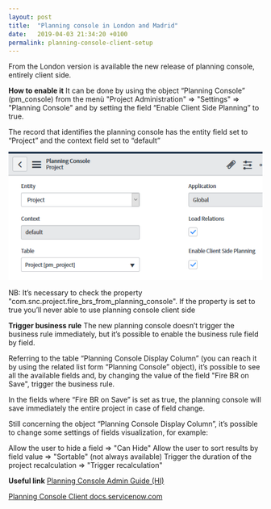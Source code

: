 ```yaml
---
layout: post
title:  "Planning console in London and Madrid"
date:   2019-04-03 21:34:20 +0100
permalink: planning-console-client-setup
---
```


From the London version is available the new release of planning console, entirely client side.

**How to enable it**
It can be done by using the object “Planning Console” (pm_console) from the menù "Project Administration" => "Settings" => "Planning Console" and by setting the field “Enable Client Side Planning” to true.

The record that identifies the planning console has the entity field set to “Project” and the context field set to “default”

![planning console enable](/assets/planning_console_client_setup_00.png)

NB: It’s necessary to check the property "com.snc.project.fire_brs_from_planning_console". 
If the property is set to true you’ll never able to use planning console client side


**Trigger business rule**
The new planning console doesn’t trigger the business rule immediately, but it’s possible to enable the business rule field by field.

Referring to the table “Planning Console Display Column” (you can reach it by using the related list form “Planning Console” object), it’s possible to see all the available fields and, by changing the value of the field "Fire BR on Save", trigger the business rule.

In the fields where “Fire BR on Save” is set as true, the planning console will save immediately the entire project in case of field change.

Still concerning the object “Planning Console Display Column”, it’s possible to change some settings of fields visualization, for example:

Allow the user to hide a field  => "Can Hide"
Allow the user to sort results by field value => "Sortable" (not always available)
Trigger the duration of the project recalculation => "Trigger recalculation"


**Useful link**
[Planning Console Admin Guide (HI)][planning-console-admin-guide]

[Planning Console Client docs.servicenow.com][planning-console-docs-sn]

[planning-console-admin-guide]: https://hi.service-now.com/kb_view.do?sys_kb_id=bc2122addb49ab08feb1a851ca961980&sysparm_rank=4&sysparm_tsqueryId=15e7fda4db956b805ed4a851ca96190f
[planning-console-docs-sn]: https://docs.servicenow.com/bundle/madrid-it-business-management/page/product/project-management/concept/client-side-planning-console.html